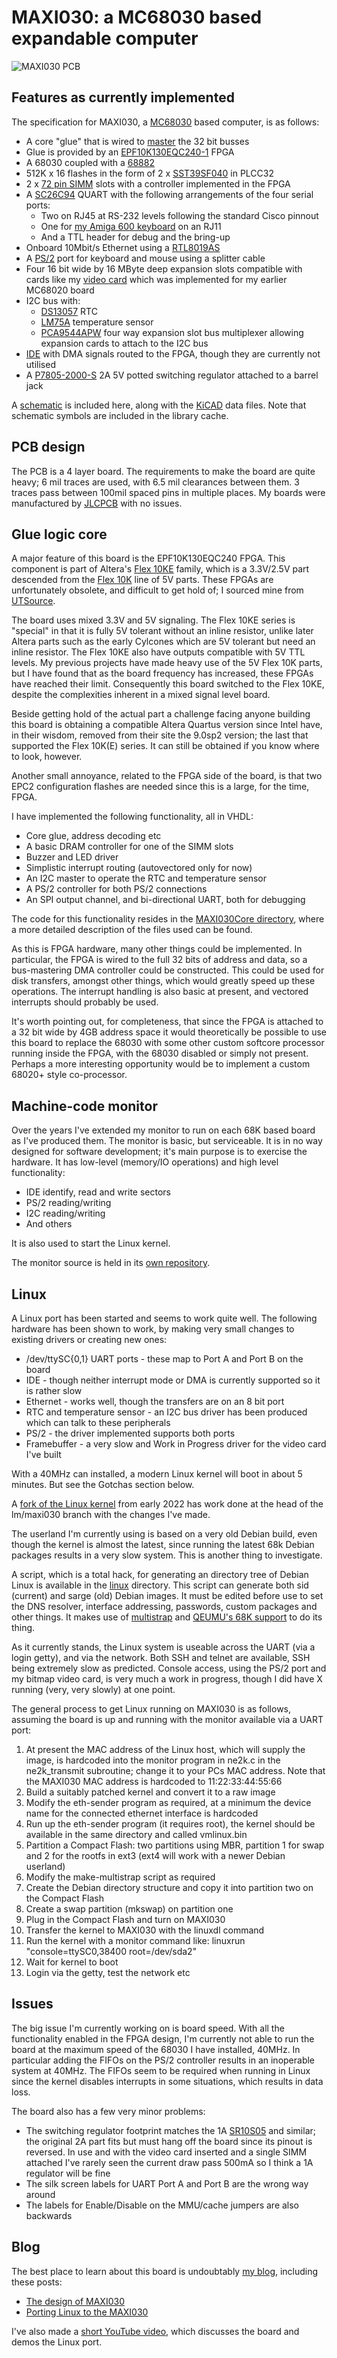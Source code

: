 # MAXI030: a MC68030 based expandable computer

![MAXI030 PCB](/images/maxi030.jpg)

## Features as currently implemented

The specification for MAXI030, a [MC68030](https://www.nxp.com/docs/en/reference-manual/MC68030UM.pdf) based computer, is as follows:

* A core "glue" that is wired to [master](https://en.wikipedia.org/wiki/Bus_mastering) the 32 bit busses
* Glue is provided by an [EPF10K130EQC240-1](https://www.micro-semiconductor.com/datasheet/12-EPF10K100EFC256-2AA.pdf) FPGA
* A 68030 coupled with a [68882](https://www.nxp.com/docs/en/data-sheet/BR509.pdf)
* 512K x 16 flashes in the form of 2 x [SST39SF040](http://ww1.microchip.com/downloads/en/DeviceDoc/20005022C.pdf) in PLCC32
* 2 x [72 pin SIMM](https://en.wikipedia.org/wiki/SIMM#72-pin_SIMMs) slots with a controller implemented in the FPGA
* A [SC26C94](https://pdf.dzsc.com/6C9/SC26C94.pdf) QUART with the following arrangements of the four serial ports:
  * Two on RJ45 at RS-232 levels following the standard Cisco pinnout
  * One for [my Amiga 600 keyboard](https://www.aslak.net/index.php/amiga-600-avr-based-keyboard-controller/) on an RJ11
  * And a TTL header for debug and the bring-up
* Onboard 10Mbit/s Ethernet using a [RTL8019AS](http://www.ethernut.de/pdf/8019asds.pdf)
* A [PS/2](https://en.wikipedia.org/wiki/PS/2_port) port for keyboard and mouse using a splitter cable
* Four 16 bit wide by 16 MByte deep expansion slots compatible with cards like my [video card](https://www.aslak.net/index.php/2021/07/08/the-design-of-a-video-and-sound-card-for-midi020/) which was implemented for my earlier MC68020 board
* I2C bus with:
  * [DS13057](https://datasheets.maximintegrated.com/en/ds/DS1307.pdf) RTC
  * [LM75A](https://www.nxp.com/docs/en/data-sheet/LM75A.pdf) temperature sensor
  * [PCA9544APW](https://www.nxp.com/docs/en/data-sheet/PCA9544A.pdf) four way expansion slot bus multiplexer allowing expansion cards to attach to the I2C bus
* [IDE](https://en.wikipedia.org/wiki/Parallel_ATA) with DMA signals routed to the FPGA, though they are currently not utilised
* A [P7805-2000-S](https://www.mouser.co.uk/datasheet/2/670/p78_2000_s-1729053.pdf) 2A 5V potted switching regulator attached to a barrel jack

A [schematic](MAXI030.pdf) is included here, along with the [KiCAD](https://www.kicad.org) data files. Note that schematic symbols are included in the library cache.

## PCB design

The PCB is a 4 layer board. The requirements to make the board are quite heavy; 6 mil traces are used, with 6.5 mil clearances between them. 3 traces pass between 100mil spaced pins in multiple places. My boards were manufactured by [JLCPCB](https://www.jlcpcb.com) with no issues.

## Glue logic core

A major feature of this board is the EPF10K130EQC240 FPGA. This component is part of Altera's [Flex 10KE](https://www.micro-semiconductor.com/datasheet/12-EPF10K100EFC256-2AA.pdf) family, which is a 3.3V/2.5V part descended from the [Flex 10K](https://www.dexsilicium.com/altera_flex_epf10k.pdf) line of 5V parts. These FPGAs are unfortunately obsolete, and difficult to get hold of; I sourced mine from [UTSource](https://www.utsource.net).

The board uses mixed 3.3V and 5V signaling. The Flex 10KE series is "special" in that it is fully 5V tolerant without an inline resistor, unlike later Altera parts such as the early Cylcones which are 5V tolerant but need an inline resistor. The Flex 10KE also have outputs compatible with 5V TTL levels. My previous projects have made heavy use of the 5V Flex 10K parts, but I have found that as the board frequency has increased, these FPGAs have reached their limit. Consequently this board switched to the Flex 10KE, despite the complexities inherent in a mixed signal level board.

Beside getting hold of the actual part a challenge facing anyone building this board is obtaining a compatible Altera Quartus version since Intel have, in their wisdom, removed from their site the 9.0sp2 version; the last that supported the Flex 10K(E) series. It can still be obtained if you know where to look, however.

Another small annoyance, related to the FPGA side of the board, is that two EPC2 configuration flashes are needed since this is a large, for the time, FPGA.

I have implemented the following functionality, all in VHDL:

* Core glue, address decoding etc
* A basic DRAM controller for one of the SIMM slots
* Buzzer and LED driver
* Simplistic interrupt routing (autovectored only for now)
* An I2C master to operate the RTC and temperature sensor
* A PS/2 controller for both PS/2 connections
* An SPI output channel, and bi-directional UART, both for debugging

The code for this functionality resides in the [MAXI030Core directory](MAXI030Core), where a more detailed description of the files used can be found.

As this is FPGA hardware, many other things could be implemented. In particular, the FPGA is wired to the full 32 bits of address and data, so a bus-mastering DMA controller could be constructed. This could be used for disk transfers, amongst other things, which would greatly speed up these operations. The interrupt handling is also basic at present, and vectored interrupts should probably be used.

It's worth pointing out, for completeness, that since the FPGA is attached to a 32 bit wide by 4GB address space it would theoretically be possible to use this board to replace the 68030 with some other custom softcore processor running inside the FPGA, with the 68030 disabled or simply not present. Perhaps a more interesting opportunity would be to implement a custom 68020+ style co-processor.

## Machine-code monitor

Over the years I've extended my monitor to run on each 68K based board as I've produced them. The monitor is basic, but serviceable. It is in no way designed for software development; it's main purpose is to exercise the hardware. It has low-level (memory/IO operations) and high level functionality:

* IDE identify, read and write sectors
* PS/2 reading/writing
* I2C reading/writing
* And others

It is also used to start the Linux kernel.

The monitor source is held in its [own repository](https://www.github.com/aslak3/m68k-monitor).

## Linux

A Linux port has been started and seems to work quite well. The following hardware has been shown to work, by making very small changes to existing drivers or creating new ones:

* /dev/ttySC{0,1} UART ports - these map to Port A and Port B on the board
* IDE - though neither interrupt mode or DMA is currently supported so it is rather slow
* Ethernet - works well, though the transfers are on an 8 bit port
* RTC and temperature sensor - an I2C bus driver has been produced which can talk to these peripherals
* PS/2 - the driver implemented supports both ports
* Framebuffer - a very slow and Work in Progress driver for the video card I've built

With a 40MHz can installed, a modern Linux kernel will boot in about 5 minutes. But see the Gotchas section below.

A [fork of the Linux kernel](https://www.github.com/aslak3/linux.git) from early 2022 has work done at the head of the lm/maxi030 branch with the changes I've made.

The userland I'm currently using is based on a very old Debian build, even though the kernel is almost the latest, since running the latest 68k Debian packages results in a very slow system. This is another thing to investigate.

A script, which is a total hack, for generating an directory tree of Debian Linux is available in the [linux](linux) directory. This script can generate both sid (current) and sarge (old) Debian images. It must be edited before use to set the DNS resolver, interface addressing, passwords, custom packages and other things. It makes use of [multistrap](https://wiki.debian.org/Multistrap) and [QEUMU's 68K support](https://wiki.qemu.org/Documentation/Platforms/m68k) to do its thing.

As it currently stands, the Linux system is useable across the UART (via a login getty), and via the network. Both SSH and telnet are available, SSH being extremely slow as predicted. Console access, using the PS/2 port and my bitmap video card, is very much a work in progress, though I did have X running (very, very slowly) at one point.

The general process to get Linux running on MAXI030 is as follows, assuming the board is up and running with the monitor available via a UART port:

1. At present the MAC address of the Linux host, which will supply the image, is hardcoded into the monitor program in ne2k.c in the ne2k_transmit subroutine; change it to your PCs MAC address. Note that the MAXI030 MAC address is hardcoded to 11:22:33:44:55:66
2. Build a suitably patched kernel and convert it to a raw image
3. Modify the eth-sender program as required, at a minimum the device name for the connected ethernet interface is hardcoded
4. Run up the eth-sender program (it requires root), the kernel should be available in the same directory and called vmlinux.bin
5. Partition a Compact Flash: two partitions using MBR, partition 1 for swap and 2 for the rootfs in ext3 (ext4 will work with a newer Debian userland)
6. Modify the make-multistrap script as required
7. Create the Debian directory structure and copy it into partition two on the Compact Flash
8. Create a swap partition (mkswap) on partition one
9. Plug in the Compact Flash and turn on MAXI030
10. Transfer the kernel to MAXI030 with the linuxdl command
11. Run the kernel with a monitor command like: linuxrun "console=ttySC0,38400 root=/dev/sda2"
12. Wait for kernel to boot
13. Login via the getty, test the network etc

## Issues

The big issue I'm currently working on is board speed. With all the functionality enabled in the FPGA design, I'm currently not able to run the board at the maximum speed of the 68030 I have installed, 40MHz. In particular adding the FIFOs on the PS/2 controller results in an inoperable system at 40MHz. The FIFOs seem to be required when running in Linux since the kernel disables interrupts in some situations, which results in data loss.

The board also has a few very minor problems:

* The switching regulator footprint matches the 1A [SR10S05](https://www.xppower.com/portals/0/pdfs/SF_SR.pdf) and similar; the original 2A part fits but must hang off the board since its pinout is reversed. In use and with the video card inserted and a single SIMM attached I've rarely seen the current draw pass 500mA so I think a 1A regulator will be fine
* The silk screen labels for UART Port A and Port B are the wrong way around
* The labels for Enable/Disable on the MMU/cache jumpers are also backwards

## Blog

The best place to learn about this board is undoubtably [my blog](https://www.aslak.net/index.php/category/68k/), including these posts:

* [The design of MAXI030](https://www.aslak.net/index.php/2021/10/02/the-design-of-a-68030-based-expandable-computer/)
* [Porting Linux to the MAXI030](https://www.aslak.net/index.php/2022/01/11/porting-linux-to-the-68030-based-maxi030/)

I've also made a [short YouTube video](https://www.youtube.com/watch?v=WL3ttsiriho), which discusses the board and demos the Linux port.
